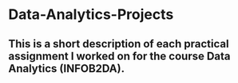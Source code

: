 # Data-Analytics-Projects



## This is a short description of each practical assignment I worked on for the course Data Analytics (INFOB2DA). 
